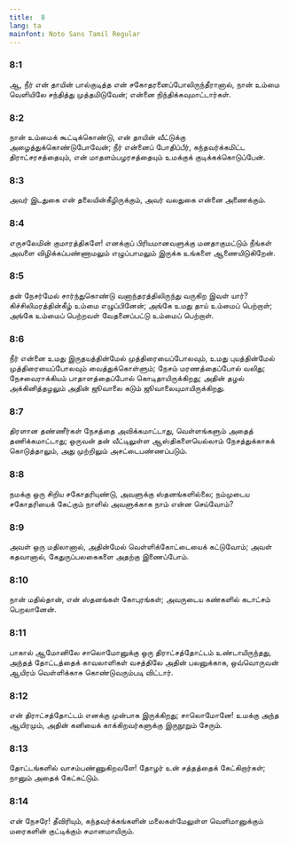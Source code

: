 ```yaml
---
title:  8
lang: ta
mainfont: Noto Sans Tamil Regular
---
```


###  8:1

ஆ, நீர் என் தாயின் பால்குடித்த என் சகோதரனைப்போலிருந்தீரானால், நான் உம்மை வெளியிலே சந்தித்து முத்தமிடுவேன்; என்னை நிந்திக்கவுமாட்டார்கள்.

###  8:2

நான் உம்மைக் கூட்டிக்கொண்டு, என் தாயின் வீட்டுக்கு அழைத்துக்கொண்டுபோவேன்; நீர் என்னைப் போதிப்பீர், கந்தவர்க்கமிட்ட திராட்சரசத்தையும், என் மாதளம்பழரசத்தையும் உமக்குக் குடிக்கக்கொடுப்பேன்.

###  8:3

அவர் இடதுகை என் தலையின்கீழிருக்கும், அவர் வலதுகை என்னை அணைக்கும்.

###  8:4

எருசலேமின் குமாரத்திகளே! எனக்குப் பிரியமானவளுக்கு மனதாகுமட்டும் நீங்கள் அவளை விழிக்கப்பண்ணாமலும் எழுப்பாமலும் இருக்க உங்களை ஆணையிடுகிறேன்.

###  8:5

தன் நேசர்மேல் சார்ந்துகொண்டு வனாந்தரத்திலிருந்து வருகிற இவள் யார்? கிச்சிலிமரத்தின்கீழ் உம்மை எழுப்பினேன்; அங்கே உமது தாய் உம்மைப் பெற்றாள்; அங்கே உம்மைப் பெற்றவள் வேதனைப்பட்டு உம்மைப் பெற்றாள்.

###  8:6

நீர் என்னை உமது இருதயத்தின்மேல் முத்திரையைப்போலவும், உமது புயத்தின்மேல் முத்திரையைப்போலவும் வைத்துக்கொள்ளும்; நேசம் மரணத்தைப்போல் வலிது; நேசவைராக்கியம் பாதாளத்தைப்போல் கொடிதாயிருக்கிறது; அதின் தழல் அக்கினித்தழலும் அதின் ஜூவாலை கடும் ஜூவாலையுமாயிருக்கிறது.

###  8:7

திரளான தண்ணீர்கள் நேசத்தை அவிக்கமாட்டாது, வெள்ளங்களும் அதைத் தணிக்கமாட்டாது; ஒருவன் தன் வீட்டிலுள்ள ஆஸ்திகளையெல்லாம் நேசத்துக்காகக் கொடுத்தாலும், அது முற்றிலும் அசட்டைபண்ணப்படும்.

###  8:8

நமக்கு ஒரு சிறிய சகோதரியுண்டு, அவளுக்கு ஸ்தனங்களில்லை; நம்முடைய சகோதரியைக் கேட்கும் நாளில் அவளுக்காக நாம் என்ன செய்வோம்?

###  8:9

அவள் ஒரு மதிலானால், அதின்மேல் வெள்ளிக்கோட்டையைக் கட்டுவோம்; அவள் கதவானால், கேதுருப்பலகைகளை அதற்கு இணைப்போம்.

###  8:10

நான் மதில்தான், என் ஸ்தனங்கள் கோபுரங்கள்; அவருடைய கண்களில் கடாட்சம் பெறலானேன்.

###  8:11

பாகால் ஆமோனிலே சாலொமோனுக்கு ஒரு திராட்சத்தோட்டம் உண்டாயிருந்தது, அந்தத் தோட்டத்தைக் காவலாளிகள் வசத்திலே அதின் பலனுக்காக, ஒவ்வொருவன் ஆயிரம் வெள்ளிக்காசு கொண்டுவரும்படி விட்டார்.

###  8:12

என் திராட்சத்தோட்டம் எனக்கு முன்பாக இருக்கிறது; சாலொமோனே! உமக்கு அந்த ஆயிரமும், அதின் கனியைக் காக்கிறவர்களுக்கு இருநூறும் சேரும்.

###  8:13

தோட்டங்களில் வாசம்பண்ணுகிறவளே! தோழர் உன் சத்தத்தைக் கேட்கிறார்கள்; நானும் அதைக் கேட்கட்டும்.

###  8:14

என் நேசரே! தீவிரியும், கந்தவர்க்கங்களின் மலைகள்மேலுள்ள வெளிமானுக்கும் மரைகளின் குட்டிக்கும் சமானமாயிரும்.

